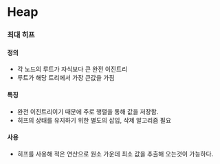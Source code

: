# Heap

### 최대 히프

#### 정의

- 각 노드의 루트가 자식보다 큰 완전 이진트리
- 루트가 해당 트리에서 가장 큰값을 가짐

#### 특징

- 완전 이진트리이기 때문에 주로 행렬을 통해  값을 저장함.
- 히프의 상태를 유지하기 위한 별도의 삽입, 삭제 알고리즘 필요

#### 사용 

- 히프를 사용해 적은 연산으로 원소 가운데 최소 값을 추출해 오는것이 가능하다.

